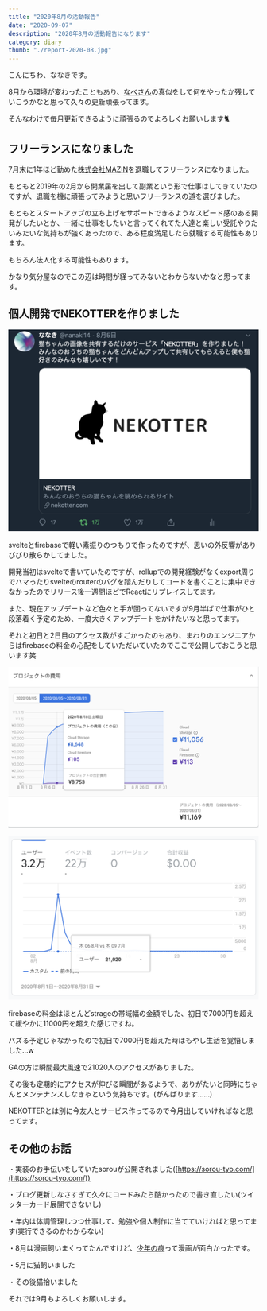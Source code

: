 ```yaml
---
title: "2020年8月の活動報告"
date: "2020-09-07"
description: "2020年8月の活動報告になります"
category: diary
thumb: "./report-2020-08.jpg"
---
```


こんにちわ、ななきです。

8月から環境が変わったこともあり、[なべさん](https://nabettu.com/088bf78cc76b4d7f9fb3115550f1067a)の真似をして何をやったか残していこうかなと思って久々の更新頑張ってます。

そんなわけで毎月更新できるように頑張るのでよろしくお願いします🐈

## フリーランスになりました

7月末に1年ほど勤めた[株式会社MAZIN](https://www.mazin.tech/)を退職してフリーランスになりました。

もともと2019年の2月から開業届を出して副業という形で仕事はしてきていたのですが、退職を機に頑張ってみようと思いフリーランスの道を選びました。

もともとスタートアップの立ち上げをサポートできるようなスピード感のある開発がしたいとか、一緒に仕事をしたいと言ってくれてた人達と楽しい受託やりたいみたいな気持ちが強くあったので、ある程度満足したら就職する可能性もあります。

もちろん法人化する可能性もあります。

かなり気分屋なのでこの辺は時間が経ってみないとわからないかなと思ってます。

## 個人開発でNEKOTTERを作りました

<a href="https://twitter.com/nanaki14/status/1290988203894116354">![](../../assets/2020/09/nekotter_post.png)</a>

svelteとfirebaseで軽い素振りのつもりで作ったのですが、思いの外反響がありびびり散らかしてました。

開発当初はsvelteで書いていたのですが、rollupでの開発経験がなくexport周りでハマったりsvelteのrouterのバグを踏んだりしてコードを書くことに集中できなかったのでリリース後一週間ほどでReactにリプレイスしてます。

また、現在アップデートなど色々と手が回ってないですが9月半ばで仕事がひと段落着く予定のため、一度大きくアップデートをかけたいなと思ってます。

それと初日と2日目のアクセス数がすごかったのもあり、まわりのエンジニアからはfirebaseの料金の心配をしていただいていたのでここで公開しておこうと思います笑

![firebase利用料](../../assets/2020/09/firebase_price.png)

![analytics](../../assets/2020/09/ga_nekotter.png)

firebaseの料金はほとんどstrageの帯域幅の金額でした、初日で7000円を超えて緩やかに11000円を超えた感じですね。

バズる予定じゃなかったので初日で7000円を超えた時はもやし生活を覚悟しました…w

GAの方は瞬間最大風速で21020人のアクセスがありました。

その後も定期的にアクセスが伸びる瞬間があるようで、ありがたいと同時にちゃんとメンテナンスしなきゃという気持ちです。(がんばります……)

NEKOTTERとは別に今友人とサービス作ってるので今月出していければなと思ってます。

## その他のお話

・実装のお手伝いをしていたsorouが公開されました([https://sorou-tyo.com/](https://sorou-tyo.com/))

・ブログ更新しなさすぎて久々にコードみたら酷かったので書き直したい(ツイッターカード展開できないし)

・年内は体調管理しつつ仕事して、勉強や個人制作に当てていければと思ってます(実行できるのかわからない)

・8月は漫画飼いまくってたんですけど、[少年の痕](https://magcomi.com/episode/10834108156766387837)って漫画が面白かったです。

・5月に猫飼いました

・その後猫拾いました

それでは9月もよろしくお願いします。